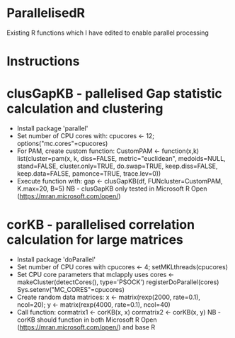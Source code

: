# ParallelisedR
Existing R functions which I have edited to enable parallel processing

# Instructions
# clusGapKB - pallelised Gap statistic calculation and clustering
 - Install package 'parallel'
 - Set number of CPU cores with:
   cpucores <- 12; options("mc.cores"=cpucores)
 - For PAM, create custom function:
   CustomPAM <- function(x,k) list(cluster=pam(x, k, diss=FALSE, metric="euclidean", medoids=NULL, stand=FALSE, cluster.only=TRUE, do.swap=TRUE, keep.diss=FALSE, keep.data=FALSE, pamonce=TRUE, trace.lev=0))
 - Execute function with:
   gap <- clusGapKB(df, FUNcluster=CustomPAM, K.max=20, B=5)
NB - clusGapKB only tested in Microsoft R Open (https://mran.microsoft.com/open/)

# corKB - parallelised correlation calculation for large matrices
 - Install package 'doParallel'
 - Set number of CPU cores with
   cpucores <- 4; setMKLthreads(cpucores)
 - Set CPU core parameters that mclapply uses
   cores <- makeCluster(detectCores(), type='PSOCK')
   registerDoParallel(cores)
   Sys.setenv("MC_CORES"=cpucores)
 - Create random data matrices:
   x <- matrix(rexp(2000, rate=0.1), ncol=20); y <- matrix(rexp(4000, rate=0.1), ncol=40)
 - Call function:
   cormatrix1 <- corKB(x, x)
   cormatrix2 <- corKB(x, y)
NB - corKB should function in both Microsoft R Open (https://mran.microsoft.com/open/) and base R
